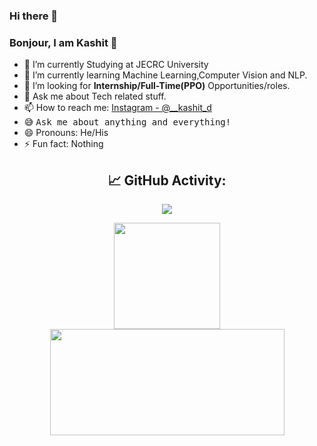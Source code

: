 ### Hi there 👋
### Bonjour, I am Kashit 👋

- 🔭 I’m currently Studying at JECRC University
- 🌱 I’m currently learning Machine Learning,Computer Vision and NLP.
-  💼 I’m looking for **Internship/Full-Time(PPO)** Opportunities/roles.
- 💬 Ask me about Tech related stuff.
- 📫 How to reach me: [Instagram - @__kashit_d](https://www.instagram.com/__kashit_d/)
-  😅 <samp>Ask me about anything and everything!</samp>
- 😄 Pronouns: He/His
- ⚡ Fun fact: Nothing 


<div align="center">
 <h2>📈 GitHub Activity:</h2>
  <img src="https://github-readme-stats.vercel.app/api?username=HeyKashit&&show_icons=true&title_color=ffffff&icon_color=bb2acf&text_color=daf7dc&bg_color=151515"/>
  <p align="center">
  <img height="170px" src="https://github-readme-streak-stats.herokuapp.com/?user=HeyKashit&theme=react" />
  <img height="170px" width='375px' src="https://github-readme-stats.vercel.app/api/top-langs/?username=HeyKashit&layout=compact&theme=react" />
</p>
</div>
